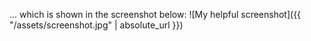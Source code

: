 ... which is shown in the screenshot below:
![My helpful screenshot]({{ "/assets/screenshot.jpg" | absolute_url }})
